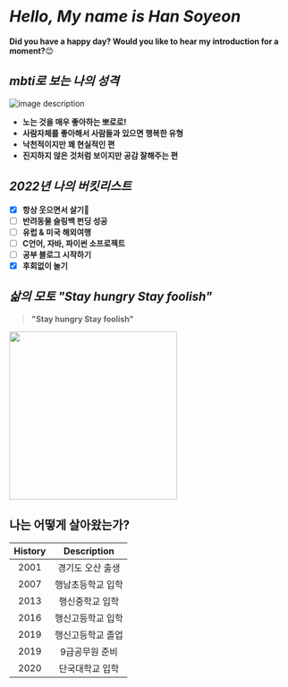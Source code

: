 # *Hello, My name is Han Soyeon* 
**Did you have a happy day? Would you like to hear my introduction for a moment?**:blush:

## *mbti로 보는 나의 성격*
![image description](https://user-images.githubusercontent.com/86066543/165083267-fe8d5d76-d126-449c-a1ec-7c737dd7ea7f.png)

- **노는 것을 매우 좋아하는 뽀로로!**
- **사람자체를 좋아해서 사람들과 있으면 행복한 유형**
- **낙천적이지만 꽤 현실적인 편**
- **진지하지 않은 것처럼 보이지만 공감 잘해주는 편**
    
## *2022년 나의 버킷리스트*
- [x] **항상 웃으면서 살기**:star2:
- [ ] **반려동물 슬링백 펀딩 성공**
- [ ] **유럽 & 미국 해외여행**
- [ ] **C언어, 자바, 파이썬 소프로젝트**
- [ ] **공부 블로그 시작하기**
- [x] **후회없이 놀기**

## *삶의 모토 "Stay hungry Stay foolish"*
> **"Stay hungry Stay foolish"**
<img src="https://user-images.githubusercontent.com/86066543/165087445-579fb3a5-df9c-466a-b831-37817511df08.gif" height="300px" width="300px">


## 나는 어떻게 살아왔는가?
|History|Description|
|:--:|:--:|
|2001|경기도 오산 출생|
|2007|행남초등학교 입학|
|2013|행신중학교 입학|
|2016|행신고등학교 입학|
|2019|행신고등학교 졸업|
|2019|9급공무원 준비|
|2020|단국대학교 입학|

